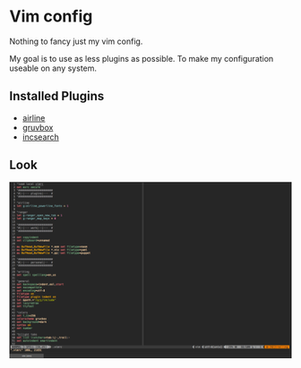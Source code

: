 # Vim config

Nothing to fancy just my vim config.

My goal is to use as less plugins as possible. To make my configuration useable
on any system.

## Installed Plugins

- [airline](https://github.com/vim-airline/vim-airline)
- [gruvbox](https://github.com/morhetz/gruvbox)
- [incsearch](https://github.com/haya14busa/incsearch.vim)

## Look

![Vim](screenshot.png)
